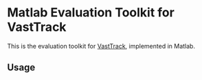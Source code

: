 # Matlab Evaluation Toolkit for VastTrack

This is the evaluation toolkit for [VastTrack](https://arxiv.org/abs/2403.03493), implemented in Matlab.

## Usage
